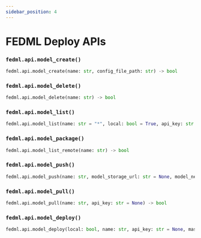 ```yaml
---
sidebar_position: 4
---
```


# FEDML Deploy APIs

### `fedml.api.model_create()`
```py
fedml.api.model_create(name: str, config_file_path: str) -> bool
```

### `fedml.api.model_delete()`
```py
fedml.api.model_delete(name: str) -> bool
```

### `fedml.api.model_list()`
```py
fedml.api.model_list(name: str = "*", local: bool = True, api_key: str = None) -> bool
```

### `fedml.api.model_package()`
```py
fedml.api.model_list_remote(name: str) -> bool
```

### `fedml.api.model_push()`
```py
fedml.api.model_push(name: str, model_storage_url: str = None, model_net_url: str = None, api_key: str = None) -> bool
```

### `fedml.api.model_pull()`
```py
fedml.api.model_pull(name: str, api_key: str = None) -> bool
```

### `fedml.api.model_deploy()`
```py
fedml.api.model_deploy(local: bool, name: str, api_key: str = None, master_ids: str = None, worker_ids: str = None) -> bool
```